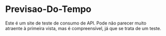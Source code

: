 # Previsao-Do-Tempo
Este é um site de teste de consumo de API. Pode não parecer muito atraente à primeira vista, mas é compreensível, já que se trata de um teste.
